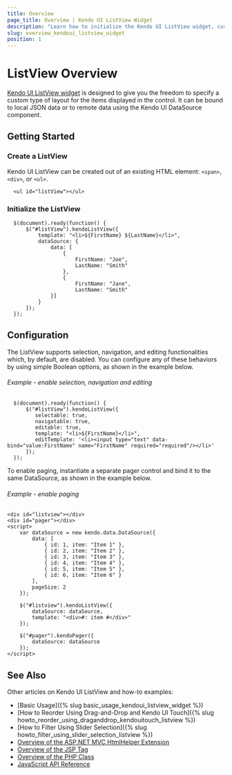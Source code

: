 ```yaml
---
title: Overview
page_title: Overview | Kendo UI ListView Widget
description: "Learn how to initialize the Kendo UI ListView widget, customize its layout, and configure its behavior."
slug: overview_kendoui_listview_widget
position: 1
---
```


# ListView Overview

[Kendo UI ListView widget](http://demos.telerik.com/kendo-ui/listview/index) is designed to give you the freedom to specify a custom type of layout for the items displayed in the control. It can be bound to local JSON data or to remote data using the Kendo UI DataSource component.

## Getting Started

### Create a ListView

Kendo UI ListView can be created out of an existing HTML element: `<span>`, `<div>`, or `<ul>`.

      <ul id="listView"></ul>


### Initialize the ListView

      $(document).ready(function() {
          $("#listView").kendoListView({
              template: "<li>${FirstName} ${LastName}</li>",
              dataSource: {
                  data: [
                      {
                          FirstName: "Joe",
                          LastName: "Smith"
                      },
                      {
                          FirstName: "Jane",
                          LastName: "Smith"
                  }]
              }
          });
      });

## Configuration

The ListView supports selection, navigation, and editing functionalities which, by default, are disabled. You can configure any of these behaviors by using simple Boolean options, as shown in the example below. 

###### Example - enable selection, navigation and editing

      $(document).ready(function() {
          $("#listView").kendoListView({
             selectable: true,
             navigatable: true,
             editable: true,
             template: "<li>${FirstName}</li>",
             editTemplate: '<li><input type="text" data-bind="value:FirstName" name="FirstName" required="required"/></li>'
          });
      });

To enable paging, instantiate a separate pager control and bind it to the same DataSource, as shown in the example below.

###### Example - enable paging

    <div id="listview"></div>
    <div id="pager"></div>
    <script>
        var dataSource = new kendo.data.DataSource({
            data: [
                { id: 1, item: "Item 1" },
                { id: 2, item: "Item 2" },
                { id: 3, item: "Item 3" },
                { id: 4, item: "Item 4" },
                { id: 5, item: "Item 5" },
                { id: 6, item: "Item 6" }
            ],
            pageSize: 2
        });

        $("#listview").kendoListView({
            dataSource: dataSource,
            template: "<div>#: item #</div>"
        });

        $("#pager").kendoPager({
            dataSource: dataSource
        });
    </script>

## See Also

Other articles on Kendo UI ListView and how-to examples:

* [Basic Usage]({% slug basic_usage_kendoui_listview_widget %})
* [How to Reorder Using Drag-and-Drop and Kendo UI Touch]({% slug howto_reorder_using_draganddrop_kendouitouch_listview %})
* [How to Filter Using Slider Selection]({% slug howto_filter_using_slider_selection_listview %})
* [Overview of the ASP.NET MVC HtmlHelper Extension](/aspnet-mvc/helpers/listview/overview)
* [Overview of the JSP Tag](/jsp/tags/listview/overview)
* [Overview of the PHP Class](/php/widgets/listview/overview)
* [JavaScript API Reference](/api/javascript/ui/listview)